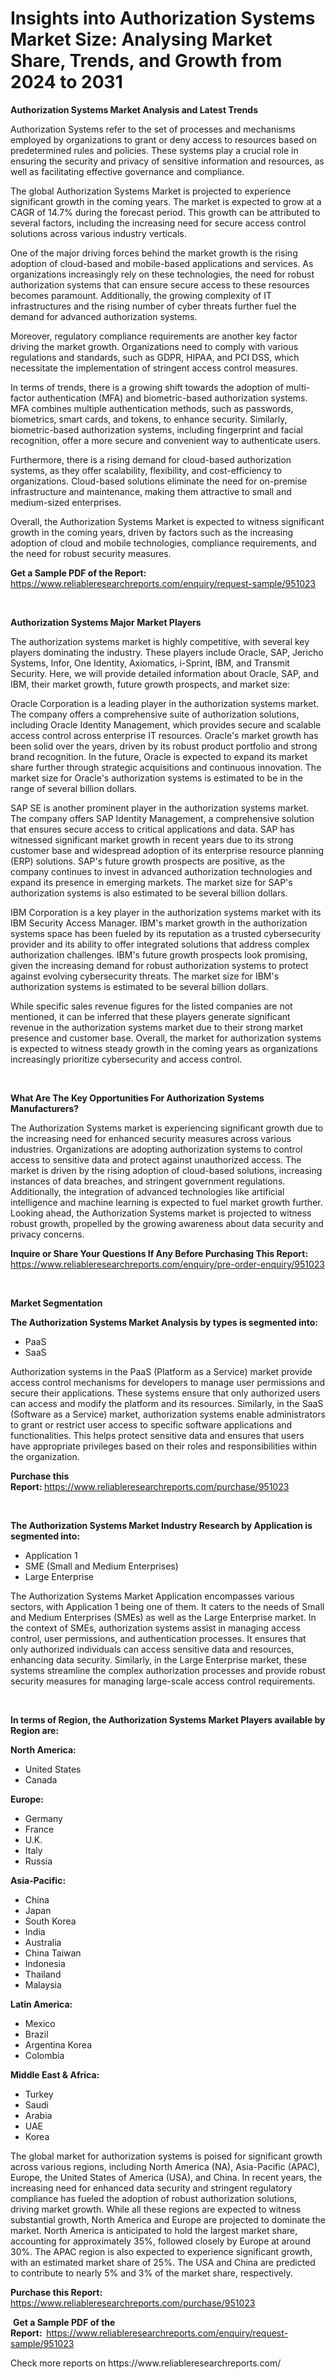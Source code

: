 <p><h1>Insights into Authorization Systems Market Size: Analysing Market Share, Trends, and Growth from 2024 to 2031</h1></p><p><strong>Authorization Systems Market Analysis and Latest Trends</strong></p>
<p><p>Authorization Systems refer to the set of processes and mechanisms employed by organizations to grant or deny access to resources based on predetermined rules and policies. These systems play a crucial role in ensuring the security and privacy of sensitive information and resources, as well as facilitating effective governance and compliance.</p><p>The global Authorization Systems Market is projected to experience significant growth in the coming years. The market is expected to grow at a CAGR of 14.7% during the forecast period. This growth can be attributed to several factors, including the increasing need for secure access control solutions across various industry verticals.</p><p>One of the major driving forces behind the market growth is the rising adoption of cloud-based and mobile-based applications and services. As organizations increasingly rely on these technologies, the need for robust authorization systems that can ensure secure access to these resources becomes paramount. Additionally, the growing complexity of IT infrastructures and the rising number of cyber threats further fuel the demand for advanced authorization systems.</p><p>Moreover, regulatory compliance requirements are another key factor driving the market growth. Organizations need to comply with various regulations and standards, such as GDPR, HIPAA, and PCI DSS, which necessitate the implementation of stringent access control measures.</p><p>In terms of trends, there is a growing shift towards the adoption of multi-factor authentication (MFA) and biometric-based authorization systems. MFA combines multiple authentication methods, such as passwords, biometrics, smart cards, and tokens, to enhance security. Similarly, biometric-based authorization systems, including fingerprint and facial recognition, offer a more secure and convenient way to authenticate users.</p><p>Furthermore, there is a rising demand for cloud-based authorization systems, as they offer scalability, flexibility, and cost-efficiency to organizations. Cloud-based solutions eliminate the need for on-premise infrastructure and maintenance, making them attractive to small and medium-sized enterprises.</p><p>Overall, the Authorization Systems Market is expected to witness significant growth in the coming years, driven by factors such as the increasing adoption of cloud and mobile technologies, compliance requirements, and the need for robust security measures.</p></p>
<p><strong>Get a Sample PDF of the Report:&nbsp;</strong> <a href="https://www.reliableresearchreports.com/enquiry/request-sample/951023">https://www.reliableresearchreports.com/enquiry/request-sample/951023</a></p>
<p>&nbsp;</p>
<p><strong>Authorization Systems Major Market Players</strong></p>
<p><p>The authorization systems market is highly competitive, with several key players dominating the industry. These players include Oracle, SAP, Jericho Systems, Infor, One Identity, Axiomatics, i-Sprint, IBM, and Transmit Security. Here, we will provide detailed information about Oracle, SAP, and IBM, their market growth, future growth prospects, and market size:</p><p>Oracle Corporation is a leading player in the authorization systems market. The company offers a comprehensive suite of authorization solutions, including Oracle Identity Management, which provides secure and scalable access control across enterprise IT resources. Oracle's market growth has been solid over the years, driven by its robust product portfolio and strong brand recognition. In the future, Oracle is expected to expand its market share further through strategic acquisitions and continuous innovation. The market size for Oracle's authorization systems is estimated to be in the range of several billion dollars.</p><p>SAP SE is another prominent player in the authorization systems market. The company offers SAP Identity Management, a comprehensive solution that ensures secure access to critical applications and data. SAP has witnessed significant market growth in recent years due to its strong customer base and widespread adoption of its enterprise resource planning (ERP) solutions. SAP's future growth prospects are positive, as the company continues to invest in advanced authorization technologies and expand its presence in emerging markets. The market size for SAP's authorization systems is also estimated to be several billion dollars.</p><p>IBM Corporation is a key player in the authorization systems market with its IBM Security Access Manager. IBM's market growth in the authorization systems space has been fueled by its reputation as a trusted cybersecurity provider and its ability to offer integrated solutions that address complex authorization challenges. IBM's future growth prospects look promising, given the increasing demand for robust authorization systems to protect against evolving cybersecurity threats. The market size for IBM's authorization systems is estimated to be several billion dollars.</p><p>While specific sales revenue figures for the listed companies are not mentioned, it can be inferred that these players generate significant revenue in the authorization systems market due to their strong market presence and customer base. Overall, the market for authorization systems is expected to witness steady growth in the coming years as organizations increasingly prioritize cybersecurity and access control.</p></p>
<p>&nbsp;</p>
<p><strong>What Are The Key Opportunities For Authorization Systems Manufacturers?</strong></p>
<p><p>The Authorization Systems market is experiencing significant growth due to the increasing need for enhanced security measures across various industries. Organizations are adopting authorization systems to control access to sensitive data and protect against unauthorized access. The market is driven by the rising adoption of cloud-based solutions, increasing instances of data breaches, and stringent government regulations. Additionally, the integration of advanced technologies like artificial intelligence and machine learning is expected to fuel market growth further. Looking ahead, the Authorization Systems market is projected to witness robust growth, propelled by the growing awareness about data security and privacy concerns.</p></p>
<p><strong>Inquire or Share Your Questions If Any Before Purchasing This Report:</strong> <a href="https://www.reliableresearchreports.com/enquiry/pre-order-enquiry/951023">https://www.reliableresearchreports.com/enquiry/pre-order-enquiry/951023</a></p>
<p>&nbsp;</p>
<p><strong>Market Segmentation</strong></p>
<p><strong>The Authorization Systems Market Analysis by types is segmented into:</strong></p>
<p><ul><li>PaaS</li><li>SaaS</li></ul></p>
<p><p>Authorization systems in the PaaS (Platform as a Service) market provide access control mechanisms for developers to manage user permissions and secure their applications. These systems ensure that only authorized users can access and modify the platform and its resources. Similarly, in the SaaS (Software as a Service) market, authorization systems enable administrators to grant or restrict user access to specific software applications and functionalities. This helps protect sensitive data and ensures that users have appropriate privileges based on their roles and responsibilities within the organization.</p></p>
<p><strong>Purchase this Report:&nbsp;</strong><a href="https://www.reliableresearchreports.com/purchase/951023">https://www.reliableresearchreports.com/purchase/951023</a></p>
<p>&nbsp;</p>
<p><strong>The Authorization Systems Market Industry Research by Application is segmented into:</strong></p>
<p><ul><li>Application 1</li><li>SME (Small and Medium Enterprises)</li><li>Large Enterprise</li></ul></p>
<p><p>The Authorization Systems Market Application encompasses various sectors, with Application 1 being one of them. It caters to the needs of Small and Medium Enterprises (SMEs) as well as the Large Enterprise market. In the context of SMEs, authorization systems assist in managing access control, user permissions, and authentication processes. It ensures that only authorized individuals can access sensitive data and resources, enhancing data security. Similarly, in the Large Enterprise market, these systems streamline the complex authorization processes and provide robust security measures for managing large-scale access control requirements.</p></p>
<p>&nbsp;</p>
<p><strong>In terms of Region, the Authorization Systems Market Players available by Region are:</strong></p>
<p>
    <p> <strong> North America: </strong>
        <ul>
            <li>United States</li>
            <li>Canada</li>
        </ul>
        </p> 
    <p> <strong> Europe: </strong>
        <ul>
            <li>Germany</li>
            <li>France</li>
            <li>U.K.</li>
            <li>Italy</li>
            <li>Russia</li>
        </ul>
        </p> 
    <p> <strong> Asia-Pacific: </strong>
        <ul>
            <li>China</li>
            <li>Japan</li>
            <li>South Korea</li>
            <li>India</li>
            <li>Australia</li>
            <li>China Taiwan</li>
            <li>Indonesia</li>
            <li>Thailand</li>
            <li>Malaysia</li>
        </ul>
        </p> 
    <p> <strong> Latin America: </strong>
        <ul>
            <li>Mexico</li>
            <li>Brazil</li>
            <li>Argentina Korea</li>
            <li>Colombia</li>
        </ul>
        </p> 
    <p> <strong> Middle East & Africa: </strong>
        <ul>
            <li>Turkey</li>
            <li>Saudi</li>
            <li>Arabia</li>
            <li>UAE</li>
            <li>Korea</li>
        </ul>
    </p>
    </p>
<p><p>The global market for authorization systems is poised for significant growth across various regions, including North America (NA), Asia-Pacific (APAC), Europe, the United States of America (USA), and China. In recent years, the increasing need for enhanced data security and stringent regulatory compliance has fueled the adoption of robust authorization solutions, driving market growth. While all these regions are expected to witness substantial growth, North America and Europe are projected to dominate the market. North America is anticipated to hold the largest market share, accounting for approximately 35%, followed closely by Europe at around 30%. The APAC region is also expected to experience significant growth, with an estimated market share of 25%. The USA and China are predicted to contribute to nearly 5% and 3% of the market share, respectively.</p></p>
<p><strong>Purchase this Report: </strong><a href="https://www.reliableresearchreports.com/purchase/951023">https://www.reliableresearchreports.com/purchase/951023</a></p>
<p>&nbsp;<strong>Get a Sample PDF of the Report:&nbsp;&nbsp;</strong><a href="https://www.reliableresearchreports.com/enquiry/request-sample/951023">https://www.reliableresearchreports.com/enquiry/request-sample/951023</a></p>
<p><strong></strong></p>
<p>Check more reports on https://www.reliableresearchreports.com/</p>